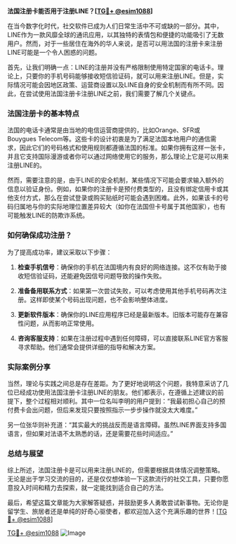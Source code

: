 **法国注册卡能否用于注册LINE？[[TG💪+ @esim1088](https://t.me/s/esim1088)]**

在当今数字化时代，社交软件已成为人们日常生活中不可或缺的一部分。其中，LINE作为一款风靡全球的通讯应用，以其独特的表情包和便捷的功能吸引了无数用户。然而，对于一些居住在海外的华人来说，是否可以用法国的注册卡来注册LINE可能是一个令人困惑的问题。

首先，让我们明确一点：LINE的注册并没有严格限制使用特定国家的电话卡。理论上，只要你的手机号码能够接收短信验证码，就可以用来注册LINE。但是，实际情况可能会因地区政策、运营商设置以及LINE自身的安全机制而有所不同。因此，在尝试使用法国注册卡注册LINE之前，我们需要了解几个关键点。

### 法国注册卡的基本特点

法国的电话卡通常是由当地的电信运营商提供的，比如Orange、SFR或Bouygues Telecom等。这些卡的设计初衷是为了满足法国本地用户的通信需求，因此它们的号码格式和使用规则都遵循法国的标准。如果你拥有这样一张卡，并且它支持国际漫游或者你可以通过网络使用它的服务，那么理论上它是可以用来注册LINE的。

然而，需要注意的是，由于LINE的安全机制，某些情况下可能会要求输入额外的信息以验证身份。例如，如果你的注册卡是预付费类型的，且没有绑定信用卡或其他支付方式，那么在尝试登录或购买贴纸时可能会遇到困难。此外，如果该卡的号码归属地与你的实际地理位置差异较大（如你在法国但卡号属于其他国家），也有可能触发LINE的防欺诈系统。

### 如何确保成功注册？

为了提高成功率，建议采取以下步骤：

1. **检查手机信号**：确保你的手机在法国境内有良好的网络连接。这不仅有助于接收短信验证码，还能避免因信号问题导致的操作失败。

2. **准备备用联系方式**：如果第一次尝试失败，可以考虑使用其他手机号码再次注册。这样即使某个号码出现问题，也不会影响整体进度。

3. **更新软件版本**：确保你的LINE应用程序已经是最新版本。旧版本可能存在兼容性问题，从而影响正常使用。

4. **咨询客服支持**：如果在注册过程中遇到任何障碍，可以直接联系LINE官方客服寻求帮助。他们通常会提供详细的指导和解决方案。

### 实际案例分享

当然，理论与实践之间总是存在差距。为了更好地说明这个问题，我特意采访了几位已经成功使用法国注册卡注册LINE的朋友。他们都表示，在遵循上述建议的前提下，整个过程相对顺利。其中一位名叫李明的用户提到：“我最初担心自己的预付费卡会出问题，但后来发现只要按照指示一步步操作就没太大难度。”

另一位张华则补充道：“其实最大的挑战反而是语言障碍。虽然LINE界面支持多国语言，但如果对法语不太熟悉的话，还是需要花些时间适应。”

### 总结与展望

综上所述，法国注册卡是可以用来注册LINE的，但需要根据具体情况调整策略。无论是出于学习交流的目的，还是仅仅想体验一下这款流行的社交工具，只要你愿意投入时间和精力去探索，就一定能找到适合自己的方法。

最后，希望这篇文章能为大家解答疑惑，并鼓励更多人勇敢尝试新事物。无论你是留学生、旅居者还是单纯的好奇心驱使者，都欢迎加入这个充满乐趣的世界！[[TG💪+ @esim1088](https://t.me/s/esim1088)]

[TG💪+ @esim1088](https://t.me/s/esim1088) ![Image](https://i.postimg.cc/4NQfJmqS/Snipaste-2025-05-13-00-14-12.png)